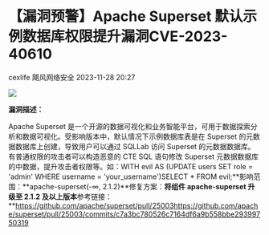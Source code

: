 #  【漏洞预警】Apache Superset 默认示例数据库权限提升漏洞CVE-2023-40610   
cexlife  飓风网络安全   2023-11-28 20:27  
  
![](https://mmbiz.qpic.cn/mmbiz_png/ibhQpAia4xu000F1Dsxibu9ZgMrndvnxa2gXEcCFXyImtfLxjMSrRFrw2TGWHH5DNJ0M8hdTN3Muv8fvW6vRSGdyg/640?wx_fmt=png&from=appmsg "")  
  
**漏洞描述：**  
  
Apache Superset 是一个开源的数据可视化和业务智能平台，可用于数据探索分析和数据可视化。受影响版本中，默认情况下示例数据库表是在 Superset 的元数据数据库上创建，导致用户可以通过 SQLLab 访问 Superset 的元数据数据库。有普通权限的攻击者可以构造恶意的 CTE SQL 语句修改 Superset 元数据数据库的中数据，提升攻击者权限等。如：WITH evil AS (UPDATE users SET role = 'admin' WHERE username = 'your_username')SELECT * FROM evil;**影响范围：**apache-superset(-∞, 2.1.2)**修复方案：**将组件 apache-superset 升级至 2.1.2 及以上版本**参考链接：**https://github.com/apache/superset/pull/25003https://github.com/apache/superset/pull/25003/commits/c7a3bc780526c7164df6a9b558bbe29399750319  
  
